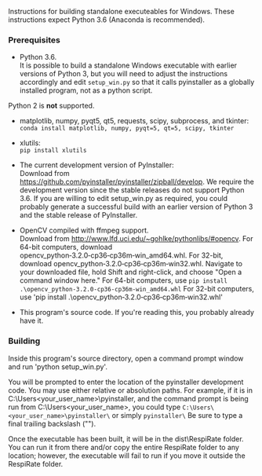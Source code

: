 Instructions for building standalone executeables for Windows. These
instructions expect Python 3.6 (Anaconda is recommended).

### Prerequisites
 - Python 3.6.  
 It is possible to build a standalone Windows executable with earlier versions
 of Python 3, but you will need to adjust the instructions accordingly and edit
 `setup_win.py` so that it calls pyinstaller as a globally installed program,
 not as a python script.

 Python 2 is **not** supported.

 - matplotlib, numpy, pyqt5, qt5, requests, scipy, subprocess, and tkinter:  
 `conda install matplotlib, numpy, pyqt=5, qt=5, scipy, tkinter`

 - xlutils:  
 `pip install xlutils`

 - The current development version of PyInstaller:  
 Download from https://github.com/pyinstaller/pyinstaller/zipball/develop.
 We require the development version since the stable releases do not support
 Python 3.6. If you are willing to edit setup_win.py as required, you could
 probably generate a successful build with an earlier version of Python 3 and
 the stable release of PyInstaller.

 - OpenCV compiled with ffmpeg support.  
 Download from http://www.lfd.uci.edu/~gohlke/pythonlibs/#opencv. For 64-bit
 computers, download opencv_python‑3.2.0‑cp36‑cp36m‑win_amd64.whl. For 32-bit,
 download opencv_python‑3.2.0‑cp36‑cp36m‑win32.whl.
 Navigate to your downloaded file, hold Shift and right-click, and choose "Open
 a command window here."
 For 64-bit computers, use
 `pip install .\opencv_python-3.2.0-cp36-cp36m-win_amd64.whl`
 For 32-bit computers, use
 'pip install .\opencv_python‑3.2.0‑cp36‑cp36m‑win32.whl'

 - This program's source code. If you're reading this, you probably already have
 it.

### Building
 Inside this program's source directory, open a command prompt window and run
 'python setup_win.py'.

 You will be prompted to enter the location of the pyinstaller development code.
 You may use either relative or absolution paths. For example, if it is in
 C:\Users\<your_user_name>\pyinstaller\, and the command prompt is being run
 from C:\Users\<your_user_name>\, you could type
 `C:\Users\<your_user_name>\pyinstaller\`
 or simply
 `pyinstaller\`
Be sure to type a final trailing backslash ("\").

 Once the executable has been built, it will be in the dist\RespiRate
 folder. You can run it from there and/or copy the entire RespiRate folder to
 any location; however, the executable will fail to run if you move it outside
 the RespiRate folder.
